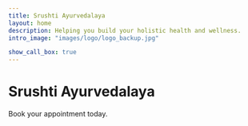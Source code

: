 ```yaml
---
title: Srushti Ayurvedalaya
layout: home
description: Helping you build your holistic health and wellness.
intro_image: "images/logo/logo_backup.jpg"

show_call_box: true
---
```


# Srushti Ayurvedalaya 

Book your appointment today. 

